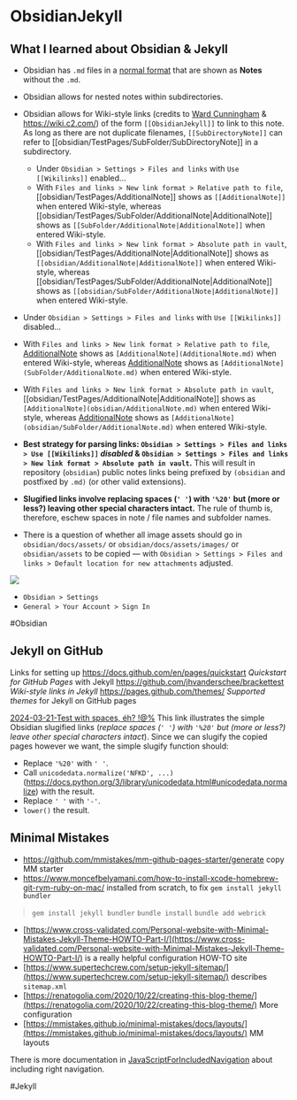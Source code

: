 # ObsidianJekyll

## What I learned about Obsidian & Jekyll

- Obsidian has `.md` files in a [normal format](https://www.markdownguide.org/tools/obsidian/) that are shown as **Notes** without the `.md`.
- Obsidian allows for nested notes within subdirectories.
- Obsidian allows for Wiki-style links (credits to [Ward Cunningham](https://en.wikipedia.org/wiki/Ward_Cunningham) & https://wiki.c2.com/) of the form `[[ObsidianJekyll]]` to link to this note. As long as there are not duplicate filenames, `[[SubDirectoryNote]]` can refer to [[obsidian/TestPages/SubFolder/SubDirectoryNote]] in a subdirectory. 
  - Under `Obsidian > Settings > Files and links` with `Use [[Wikilinks]]` enabled...
   - With `Files and links > New link format > Relative path to file`, [[obsidian/TestPages/AdditionalNote]] shows as `[[AdditionalNote]]` when entered Wiki-style, whereas [[obsidian/TestPages/SubFolder/AdditionalNote|AdditionalNote]] shows as `[[SubFolder/AdditionalNote|AdditionalNote]]` when entered Wiki-style.
   - With `Files and links > New link format > Absolute path in vault`, [[obsidian/TestPages/AdditionalNote|AdditionalNote]] shows as `[[obsidian/AdditionalNote|AdditionalNote]]` when entered Wiki-style, whereas [[obsidian/TestPages/SubFolder/AdditionalNote|AdditionalNote]] shows as `[[obsidian/SubFolder/AdditionalNote|AdditionalNote]]` when entered Wiki-style.
 - Under `Obsidian > Settings > Files and links` with `Use [[Wikilinks]]` disabled...
  - With `Files and links > New link format > Relative path to file`, [AdditionalNote](obsidian/TestPages/AdditionalNote.md) shows as `[AdditionalNote](AdditionalNote.md)` when entered Wiki-style, whereas [AdditionalNote](obsidian/TestPages/SubFolder/AdditionalNote.md) shows as `[AdditionalNote](SubFolder/AdditionalNote.md)` when entered Wiki-style.
  - With `Files and links > New link format > Absolute path in vault`, [[obsidian/TestPages/AdditionalNote|AdditionalNote]] shows as `[AdditionalNote](obsidian/AdditionalNote.md)` when entered Wiki-style, whereas [AdditionalNote](obsidian/TestPages/SubFolder/AdditionalNote.md) shows as `[AdditionalNote](obsidian/SubFolder/AdditionalNote.md)` when entered Wiki-style.

- **Best strategy for parsing links: `Obsidian > Settings > Files and links > Use [[Wikilinks]]` *disabled* & `Obsidian > Settings > Files and links > New link format > Absolute path in vault`.**  This will result in repository (`obsidian`) public notes links being prefixed by `(obsidian` and postfixed by `.md)` (or other valid extensions).
- **Slugified links involve replacing spaces (`' '`) with `'%20'` but (more or less?) leaving other special characters intact.** The rule of thumb is, therefore, eschew spaces in note / file names and subfolder names.
- There is a question of whether all image assets should go in `obsidian/docs/assets/` or `obsidian/docs/assets/images/` or `obsidian/assets` to be copied — with `Obsidian > Settings > Files and links > Default location for new attachments` adjusted.

![](obsidian/assets/obsidian/Pasted%20image%2020240324105650.png)

- `Obsidian > Settings`
 - `General > Your Account > Sign In`

#Obsidian

## Jekyll on GitHub

Links for setting up 
https://docs.github.com/en/pages/quickstart *Quickstart for GitHub Pages* with Jekyll
https://github.com/jhvanderschee/brackettest *Wiki-style links in Jekyll*
https://pages.github.com/themes/ *Supported themes* for Jekyll on GitHub pages

[2024-03-21-Test with spaces, éh? !@%](obsidian/docs/_posts/NestedDirectory/2024-03-21-Test%20with%20spaces,%20éh?%20!@%.md) This link illustrates the simple Obsidian slugified links (*replace spaces (`' '`) with `'%20'` but (more or less?) leave other special characters intact*). Since we can slugify the copied pages however we want, the simple slugify function should:
- Replace `'%20'` with `' '`.
- Call `unicodedata.normalize('NFKD', ...)` (https://docs.python.org/3/library/unicodedata.html#unicodedata.normalize) with the result.
- Replace `' '` with `'-'`.
- `lower()` the result.
## Minimal Mistakes

- https://github.com/mmistakes/mm-github-pages-starter/generate copy MM starter
- https://www.moncefbelyamani.com/how-to-install-xcode-homebrew-git-rvm-ruby-on-mac/ installed from scratch, to fix `gem install jekyll bundler`

> `gem install jekyll bundler`
> `bundle install`
> `bundle add webrick`

- [https://www.cross-validated.com/Personal-website-with-Minimal-Mistakes-Jekyll-Theme-HOWTO-Part-I/](https://www.cross-validated.com/Personal-website-with-Minimal-Mistakes-Jekyll-Theme-HOWTO-Part-I/) is a really helpful configuration HOW-TO site
- [https://www.supertechcrew.com/setup-jekyll-sitemap/](https://www.supertechcrew.com/setup-jekyll-sitemap/) describes `sitemap.xml`
- [https://renatogolia.com/2020/10/22/creating-this-blog-theme/](https://renatogolia.com/2020/10/22/creating-this-blog-theme/) More configuration
- [https://mmistakes.github.io/minimal-mistakes/docs/layouts/](https://mmistakes.github.io/minimal-mistakes/docs/layouts/) MM layouts

There is more documentation in [JavaScriptForIncludedNavigation](obsidian/Obsidian%20&%20Jekyll/JavaScriptForIncludedNavigation.md) about including right navigation.

#Jekyll


